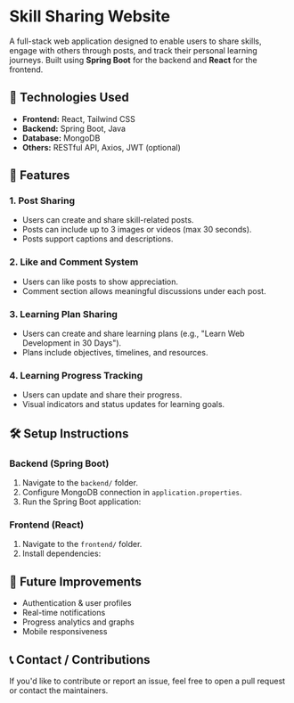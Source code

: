 # Skill Sharing Website

A full-stack web application designed to enable users to share skills, engage with others through posts, and track their personal learning journeys. Built using **Spring Boot** for the backend and **React** for the frontend.

## 🔧 Technologies Used

- **Frontend:** React, Tailwind CSS
- **Backend:** Spring Boot, Java
- **Database:** MongoDB
- **Others:** RESTful API, Axios, JWT (optional)


## 🚀 Features

### 1. Post Sharing
- Users can create and share skill-related posts.
- Posts can include up to 3 images or videos (max 30 seconds).
- Posts support captions and descriptions.

### 2. Like and Comment System
- Users can like posts to show appreciation.
- Comment section allows meaningful discussions under each post.

### 3. Learning Plan Sharing
- Users can create and share learning plans (e.g., "Learn Web Development in 30 Days").
- Plans include objectives, timelines, and resources.

### 4. Learning Progress Tracking
- Users can update and share their progress.
- Visual indicators and status updates for learning goals.





## 🛠️ Setup Instructions

### Backend (Spring Boot)
1. Navigate to the `backend/` folder.
2. Configure MongoDB connection in `application.properties`.
3. Run the Spring Boot application:

### Frontend (React)
1. Navigate to the `frontend/` folder.
2. Install dependencies:




## 📌 Future Improvements

- Authentication & user profiles
- Real-time notifications
- Progress analytics and graphs
- Mobile responsiveness



## 📞 Contact / Contributions

If you'd like to contribute or report an issue, feel free to open a pull request or contact the maintainers.






